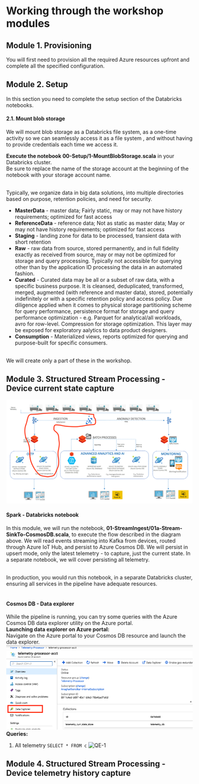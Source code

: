 # Working through the workshop modules

## Module 1. Provisioning 
You will first need to provision all the required Azure resources upfront and complete all the specified configuration.

## Module 2. Setup 
In this section you need to complete the setup section of the Databricks notebooks.<br>

#### 2.1.  Mount blob storage

We will mount blob storage as a Databricks file system, as a one-time activity so we can seamlessly access it as a file system , and without having to provide credentials each time we access it.

**Execute the notebook 00-Setup/1-MountBlobStorage.scala** in your Databricks cluster.<br>
Be sure to replace the name of the storage account at the beginning of the notebook with your storage account name.<br><br>

Typically, we organize data in big data solutions, into multiple directories based on purpose, retention policies, and need for security.<br>
- **MasterData** - master data; Fairly static, may or may not have history requirements; optimized for fast access <br>
- **ReferenceData** - reference data; Not as static as master data; May or may not have history requirements; optimized for fast access <br>
- **Staging** - landing zone for data to be processed, transient data with short retention<br>
- **Raw** - raw data from source, stored permanently, and in full fidelity exactly as received from source, may or may not be optimized for storage and query processing.  Typically not accessible for querying other than by the application ID processing the data in an automated fashion.<br>
- **Curated** - Curated data may be all or a subset of raw data, with a specific business purpose.  It is cleansed, deduplicated, transformed, merged, augmented (with reference and master data), stored, potentially indefinitely or with a specific retention policy and access policy.  Due diligence applied when it comes to physical storage partitioning scheme for query performance, persistence format for storage and query performance optimization - e.g. Parquet for analytical/all workloads, avro for row-level.  Compression for storage optimization. This layer may be exposed for exploratory aalytics to data product designers.<br>
- **Consumption** - Materialized views, reports optimized for querying and purpose-built for specific consumers.<br><br>

We will create only a part of these in the workshop.

## Module 3. Structured Stream Processing - Device current state capture
![CurrentStateStore](../images/CurrentState.png)

#### Spark - Databricks notebook
In this module, we will run the notebook, **01-StreamIngest/01a-Stream-SinkTo-CosmosDB.scala**, to execute the flow described in the diagram above.  We will read events streaming into Kafka from devices, routed through Azure IoT Hub, and persist to Azure Cosmos DB.  We will persist in upsert mode, only the latest telemetry - to capture, just the current state.  In a separate notebook, we will cover persisting all telemetry.<br><br>

In production, you would run this notebook, in a separate Databricks cluster, ensuring all services in the pipeline have adequate resources.<br><br>

#### Cosmos DB - Data explorer
While the pipeline is running, you can try some queries with the Azure Cosmos DB data explorer utility on the Azure portal.<br>
**Launching data explorer on Azure portal:**<br>
Navigate on the Azure portal to your Cosmos DB resource and launch the data explorer.<br>
![QE-1](../images/cosmosdb-query-1.png)
<br>
**Queries:** <br>
1. All telemetry
``` SELECT * FROM c ```
![QE-1](../images/cosmosdb-query-2.png)


## Module 4. Structured Stream Processing - Device telemetry history capture





